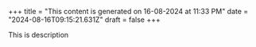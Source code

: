+++
title = "This content is generated on 16-08-2024 at 11:33 PM"
date = "2024-08-16T09:15:21.631Z"
draft = false
+++

  This is description
        